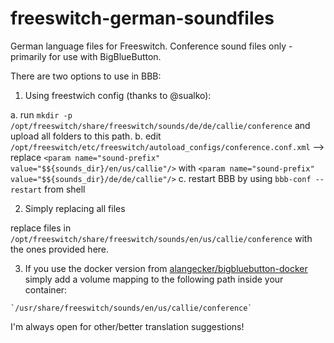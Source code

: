 # freeswitch-german-soundfiles

German language files for Freeswitch. Conference sound files only -primarily for use with BigBlueButton.

There are two options to use in BBB:


1. Using freestwich config (thanks to @sualko):

a. run `mkdir -p /opt/freeswitch/share/freeswitch/sounds/de/de/callie/conference` and upload all folders to this path.
b. edit `/opt/freeswitch/etc/freeswitch/autoload_configs/conference.conf.xml`
        -->      replace `<param name="sound-prefix" value="$${sounds_dir}/en/us/callie"/>` with `<param name="sound-prefix" value="$${sounds_dir}/de/de/callie"/>`
c. restart BBB by using `bbb-conf --restart` from shell

2. Simply replacing all files
 
replace files in `/opt/freeswitch/share/freeswitch/sounds/en/us/callie/conference` with the ones provided here.


3. If you use the docker version from [alangecker/bigbluebutton-docker](https://github.com/alangecker/bigbluebutton-docker) simply add a volume mapping to the following path inside your container:
```
`/usr/share/freeswitch/sounds/en/us/callie/conference`
```

I'm always open for other/better translation suggestions!
